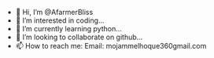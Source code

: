 - 👋 Hi, I’m @AfarmerBliss
- 👀 I’m interested in coding...
- 🌱 I’m currently learning python...
- 💞️ I’m looking to collaborate on github...
- 📫 How to reach me: Email: mojammelhoque360gmail.com

<!---
AfarmerBliss/AfarmerBliss is a ✨ special ✨ repository because its `README.md` (this file) appears on your GitHub profile.
You can click the Preview link to take a look at your changes.
--->
